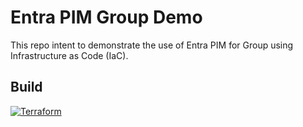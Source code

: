 # Entra PIM Group Demo

This repo intent to demonstrate the use of Entra PIM for Group using Infrastructure as Code (IaC).

## Build

[![Terraform](https://github.com/fredrkl/entra-pim-group-demo/actions/workflows/terraform.yaml/badge.svg)](https://github.com/fredrkl/entra-pim-group-demo/actions/workflows/terraform.yaml)
